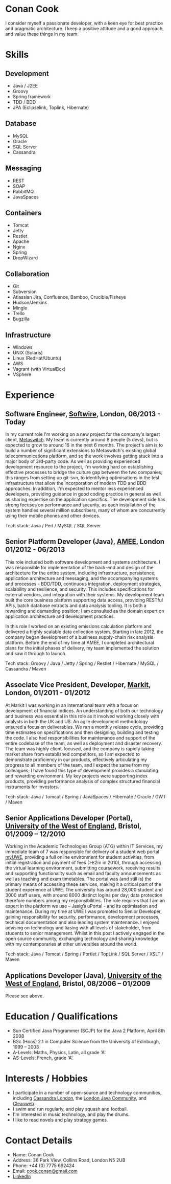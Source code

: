 Conan Cook
==========
I consider myself a passionate developer, with a keen eye for best practice and pragmatic architecture.  I keep a positive attitude and a good approach, and value these things in my team.
 
Skills
======

Development
-----------
+ Java / J2EE
+ Groovy
+ Spring framework
+ TDD / BDD
+ JPA (Eclipselink, Toplink, Hibernate)

Database
--------
+ MySQL
+ Oracle
+ SQL Server
+ Cassandra

Messaging
---------
+ REST
+ SOAP
+ RabbitMQ
+ JavaSpaces

Containers
----------
+ Tomcat
+ Jetty
+ Restlet
+ Apache
+ Nginx
+ Spring
+ DropWizard

Collaboration
-------------
+ Git
+ Subversion
+ Atlassian Jira, Confluence, Bamboo, Crucible/Fisheye
+ Hudson/Jenkins
+ Mingle
+ Trello
+ Bugzilla

Infrastructure
--------------
+ Windows
+ UNIX (Solaris)
+ Linux (RedHat/Ubuntu)
+ AWS
+ Vagrant (with VirtualBox)
+ VSphere

Experience
==========

Software Engineer, [Softwire](http://www.softwire.com), London, 06/2013 - Today
-------------------------------------------------------------------------------

In my current role I'm working on a new project for the company's largest client, [Metaswitch](http://www.metaswitch.com/).  My team is currently around 8 people (5 devs), but is expected to grow to around 16 in the next 6 months. The project's aim is to build a number of significant extensions to Metaswitch's existing global telecommunications platform, and so the work involves getting stuck into a major body of 3rd-party code.  As well as providing experienced development resource to the project, I'm working hard on establishing effective processes to bridge the culture gap between the two companies; this ranges from setting up git-svn, to identifying optimisations in the test infrastructure that allow the incorporation of modern TDD and BDD approaches.  In addition, I'm expected to mentor less experienced developers, providing guidance in good coding practice in general as well as sharing expertise on the application specifics.  The development side has strong focuses on performance and security, as each installation of the system handles several million subscribers, many of whom are concurrently using their mobile phones and other devices.

Tech stack: Java / Perl / MySQL / SQL Server  


Senior Platform Developer (Java), [AMEE](http://www.amee.com), London 01/2012 - 06/2013
---------------------------------------------------------------------------------------

This role included both software development and systems architecture.  I was responsible for implementation of the back-end and design of the architecture for the entire system, including infrastructure, persistence, application architecture and messaging, and the accompanying systems and processes - BDD/TDD, continuous integration, deployment strategies, scalability and resilience, and security.  This includes specifications for external vendors, and integration with their systems.  My development team built the core business platform supporting data access, providing RESTful APIs, batch database extracts and data analysis tooling.  It is both a rewarding and demanding position; I am consulted as the domain expert on application architecture and development practices.

In this role I worked on an existing emissions calculation platform and delivered a highly scalable data collection system.  Starting in late 2012, the company began development of a business supply-chain risk analysis platform.  Before the end of my time at AMEE, I completed architectural plans for the initial phases of delivery, my team implemented the solution and saw it through to launch.

Tech stack: Groovy / Java / Jetty / Spring / Restlet / Hibernate / MySQL / Cassandra / Maven

Associate Vice President, Developer, [Markit](http://www.markit.com), London, 01/2011 - 01/2012
-----------------------------------------------------------------------------------------------

At Markit I was working in an international team  with a focus on development of financial indices.  An understanding of both our technology and business was essential in this role as it involved working closely with analysts in both the UK and US.  An agile development methodology ensured a focus on deliverables.  We ran a monthly release cycle, providing time estimates on specifications and then designing, building and testing the code.  I also had responsibilities for maintenance and support of the entire codebase of the team, as well as deployment and disaster recovery.  The team was highly client-focused, and the company is rapidly taking market share from established competitors, so I am expected to demonstrate proficiency in our products, effectively articulating my progress to all members of the team, and I expect the same from my colleagues; I have found this type of development provides a stimulating and rewarding environment.  My key projects were supporting index products, providing performance analysis of complex structured financial instruments for investors.

Tech stack: Java / Tomcat / Spring / JavaSpaces / Hibernate / Oracle / GWT / Maven
 

Senior Applications Developer (Portal), [University of the West of England](http://www.uwe.ac.uk), Bristol, 01/2009 – 12/2010
-----------------------------------------------------------------------------------------------------------------------------

Working in the Academic Technologies Group (ATG) within IT Services, my immediate team of 7 was responsible for delivery of a student web portal [myUWE](http://my.uwe.ac.uk), providing a full online environment for student activities, from initial registration and payment of fees (>£2m in 2010), through accessing the virtual learning environment, submitting coursework, receiving results and supporting functionality such as email and faculty announcements as well as teaching and exam timetables.  The portal was (and still is) the primary means of accessing these services, making it a critical part of the student experience at UWE.  The university has around 28,000 student and 3000 staff users, with around 8000 distinct logins per day; data protection therefore numbers among my responsibilities.  The role requires that I am an expert in the platform we use – Jasig’s uPortal - and its optimisation and maintenance.  During my time at UWE I was promoted to Senior Developer, gaining responsibility for security, performance, development processes, technical documentation and also leading system maintenance.  I enjoyed advising on technology and liasing with all levels of stakeholder, from students to senior management.  Whilst in this post I actively engaged in the open source community, exchanging technology and sharing knowledge with my contemporaries at other universities around the world.

Tech stack: Java / Tomcat / Spring / Portlet / TopLink / SQL Server / XSLT / Maven
 

Applications Developer (Java), [University of the West of England](http://www.uwe.ac.uk), Bristol, 08/2006 – 01/2009
--------------------------------------------------------------------------------------------------------------------

Please see above.
 
Education / Qualifications
==========================
+ Sun Certified Java Programmer (SCJP) for the Java 2 Platform, April 8th 2008
+ BSc (Hons) 2.1 in Computer Science from the University of Edinburgh, 1999 – 2003
+ A-Levels: Maths, Physics, Latin, all grade 'A'.
+ AS-Levels: French, grade 'A'.
 
Interests / Hobbies
===================
+ I participate in a number of open-source and technology communities, including [Cassandra London](http://www.meetup.com/Cassandra-London/), the [London Java Community](http://www.meetup.com/Londonjavacommunity/), and [Cleanweb](http://www.cleanweb.org.uk/).
+ I swim and run regularly, and play squash and football.
+ I'm interested in music technology, and play the drums.
+ I like to read novels and play strategy games.

Contact Details
===============
+ Name: Conan Cook
+ Address: 36 Park View, Collins Road, London N5 2UB
+ Phone: +44 (0) 7775 692424
+ Email: [cook.conan@gmail.com](mailto:cook.conan@gmail.com)
+ [LinkedIn](uk.linkedin.com/pub/conan-cook/21/9b4/265)
